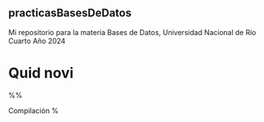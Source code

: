 ## practicasBasesDeDatos
Mi repositorio para la materia Bases de Datos, Universidad Nacional de Río Cuarto Año 2024

# Quid novi
%%

Compilación
%
